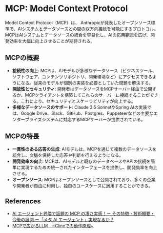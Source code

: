 # MCP: Model Context Protocol

Model Context Protocol（MCP）は、 Anthropicが発表したオープンソース標準で、AIシステムとデータソースとの間の双方向接続を可能にするプロトコル。
MCPはAIシステムとデータソースの統合を容易化し、AIの応用範囲を広げ、開発効率を大幅に向上させることが期待される。

## MCPの概要

- **接続性の向上**: MCPは、AIモデルが多様なデータソース（ビジネスツール、ソフトウェア、コンテンツリポジトリ、開発環境など）にアクセスできるようになる。従来のモデルが個別の実装を必要としていた問題を解決する。
- **開放性とセキュリティ**: 開発者はデータソースをMCPサーバー経由で公開するか、MCPクライアントを構築してこれらのサーバーに接続することができる。これにより、セキュリティとスケーラビリティが向上する。
- **多様なデータソースのサポート**: Claude 3.5 SonnetやSpring AIの実装では、Google Drive、Slack、GitHub、Postgres、Puppeteerなどの主要なエンタープライズシステムに対応するMCPサーバーが提供されている。

## MCPの特長

- **一貫性のある応答の生成**: AIモデルは、MCPを通じて複数のデータソースを統合し、文脈を保持した応答や判断を行えるようになる。
- **開発効率の向上**: MCPは、AIモデルと既存のデータベースやAPIの接続を簡単に実現するための統一されたインターフェースを提供し、開発効率を向上させる。
- **オープンソース**: MCPはオープンソースとして公開されており、多くの企業や開発者が自由に利用し、独自のユースケースに適用することができる。

## References

- [AI エージェント界隈で話題の MCP の凄さ実感！ー その特徴・技術概要・今後の展開 ー「メタ AI エージェント」実現なるか？](https://zenn.dev/h1deya/articles/mcp-introduction)
- [MCPで広がるLLM　~Clineでの動作原理~](https://zenn.dev/codeciao/articles/cline-mcp-server-overview)
